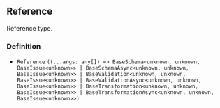 Reference
---------

Reference type.

### Definition

*   `Reference` `((...args: any[]) => BaseSchema<unknown, unknown, BaseIssue<unknown>> | BaseSchemaAsync<unknown, unknown, BaseIssue<unknown>> | BaseValidation<unknown, unknown, BaseIssue<unknown>> | BaseValidationAsync<unknown, unknown, BaseIssue<unknown>> | BaseTransformation<unknown, unknown, BaseIssue<unknown>> | BaseTransformationAsync<unknown, unknown, BaseIssue<unknown>>)`
